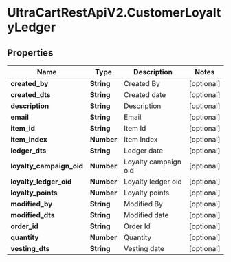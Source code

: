 # UltraCartRestApiV2.CustomerLoyaltyLedger

## Properties

Name | Type | Description | Notes
------------ | ------------- | ------------- | -------------
**created_by** | **String** | Created By | [optional] 
**created_dts** | **String** | Created date | [optional] 
**description** | **String** | Description | [optional] 
**email** | **String** | Email | [optional] 
**item_id** | **String** | Item Id | [optional] 
**item_index** | **Number** | Item Index | [optional] 
**ledger_dts** | **String** | Ledger date | [optional] 
**loyalty_campaign_oid** | **Number** | Loyalty campaign oid | [optional] 
**loyalty_ledger_oid** | **Number** | Loyalty ledger oid | [optional] 
**loyalty_points** | **Number** | Loyalty points | [optional] 
**modified_by** | **String** | Modified By | [optional] 
**modified_dts** | **String** | Modified date | [optional] 
**order_id** | **String** | Order Id | [optional] 
**quantity** | **Number** | Quantity | [optional] 
**vesting_dts** | **String** | Vesting date | [optional] 


